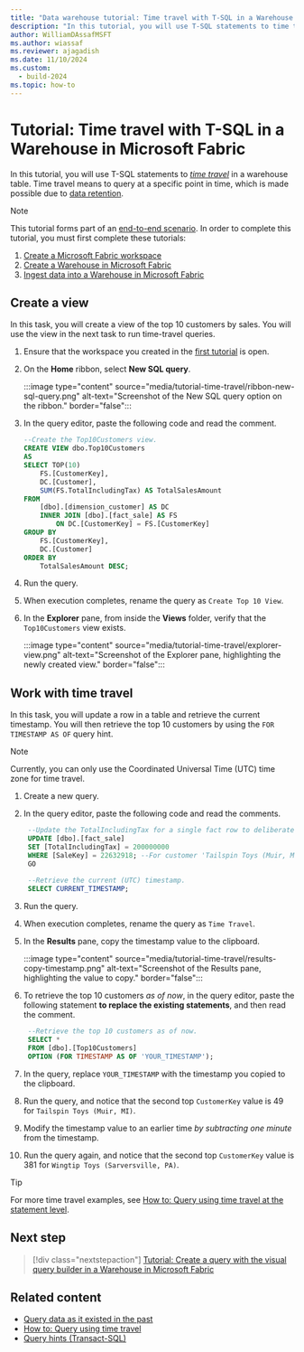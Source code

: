 ```yaml
---
title: "Data warehouse tutorial: Time travel with T-SQL in a Warehouse in Microsoft Fabric"
description: "In this tutorial, you will use T-SQL statements to time travel in a warehouse table."
author: WilliamDAssafMSFT
ms.author: wiassaf
ms.reviewer: ajagadish
ms.date: 11/10/2024
ms.custom:
  - build-2024
ms.topic: how-to
---
```


# Tutorial: Time travel with T-SQL in a Warehouse in Microsoft Fabric

In this tutorial, you will use T-SQL statements to _[time travel](time-travel.md)_ in a warehouse table. Time travel means to query at a specific point in time, which is made possible due to [data retention](time-travel.md#data-retention).

> [!NOTE]
> This tutorial forms part of an [end-to-end scenario](tutorial-introduction.md#data-warehouse-end-to-end-scenario). In order to complete this tutorial, you must first complete these tutorials:
>
> 1. [Create a Microsoft Fabric workspace](tutorial-create-workspace.md)
> 1. [Create a Warehouse in Microsoft Fabric](tutorial-create-warehouse.md)
> 1. [Ingest data into a Warehouse in Microsoft Fabric](tutorial-ingest-data.md)

## Create a view

In this task, you will create a view of the top 10 customers by sales. You will use the view in the next task to run time-travel queries.

1. Ensure that the workspace you created in the [first tutorial](tutorial-create-workspace.md) is open.

1. On the **Home** ribbon, select **New SQL query**.

   :::image type="content" source="media/tutorial-time-travel/ribbon-new-sql-query.png" alt-text="Screenshot of the New SQL query option on the ribbon." border="false":::

1. In the query editor, paste the following code and read the comment.

    ```sql
    --Create the Top10Customers view.
    CREATE VIEW dbo.Top10Customers
    AS
    SELECT TOP(10)
        FS.[CustomerKey],
        DC.[Customer],
        SUM(FS.TotalIncludingTax) AS TotalSalesAmount
    FROM
        [dbo].[dimension_customer] AS DC
        INNER JOIN [dbo].[fact_sale] AS FS
            ON DC.[CustomerKey] = FS.[CustomerKey]
    GROUP BY
        FS.[CustomerKey],
        DC.[Customer]
    ORDER BY
        TotalSalesAmount DESC;
    ```

1. Run the query.

1. When execution completes, rename the query as `Create Top 10 View`.

1. In the **Explorer** pane, from inside the **Views** folder, verify that the `Top10Customers` view exists.

   :::image type="content" source="media/tutorial-time-travel/explorer-view.png" alt-text="Screenshot of the Explorer pane, highlighting the newly created view." border="false":::

## Work with time travel

In this task, you will update a row in a table and retrieve the current timestamp. You will then retrieve the top 10 customers by using the `FOR TIMESTAMP AS OF` query hint.

> [!NOTE]
> Currently, you can only use the Coordinated Universal Time (UTC) time zone for time travel.

1. Create a new query.

1. In the query editor, paste the following code and read the comments.

   ```sql
    --Update the TotalIncludingTax for a single fact row to deliberately inflate its total sales.
    UPDATE [dbo].[fact_sale]
    SET [TotalIncludingTax] = 200000000
    WHERE [SaleKey] = 22632918; --For customer 'Tailspin Toys (Muir, MI)'
    GO
    
    --Retrieve the current (UTC) timestamp.
    SELECT CURRENT_TIMESTAMP;
   ```

1. Run the query.

1. When execution completes, rename the query as `Time Travel`.

1. In the **Results** pane, copy the timestamp value to the clipboard.

   :::image type="content" source="media/tutorial-time-travel/results-copy-timestamp.png" alt-text="Screenshot of the Results pane, highlighting the value to copy." border="false":::

1. To retrieve the top 10 customers _as of now_, in the query editor, paste the following statement **to replace the existing statements**, and then read the comment.

   ```sql
    --Retrieve the top 10 customers as of now.
    SELECT *
    FROM [dbo].[Top10Customers]
    OPTION (FOR TIMESTAMP AS OF 'YOUR_TIMESTAMP');
   ```

1. In the query, replace `YOUR_TIMESTAMP` with the timestamp you copied to the clipboard.

1. Run the query, and notice that the second top `CustomerKey` value is 49 for `Tailspin Toys (Muir, MI)`.

1. Modify the timestamp value to an earlier time _by subtracting one minute_ from the timestamp.

1. Run the query again, and notice that the second top `CustomerKey` value is 381 for `Wingtip Toys (Sarversville, PA)`.

> [!TIP]
> For more time travel examples, see [How to: Query using time travel at the statement level](how-to-query-using-time-travel.md).

## Next step

> [!div class="nextstepaction"]
> [Tutorial: Create a query with the visual query builder in a Warehouse in Microsoft Fabric](tutorial-visual-query.md)

## Related content

- [Query data as it existed in the past](time-travel.md)
- [How to: Query using time travel](how-to-query-using-time-travel.md)
- [Query hints (Transact-SQL)](/sql/t-sql/queries/hints-transact-sql-query?view=fabric&preserve-view=true)
